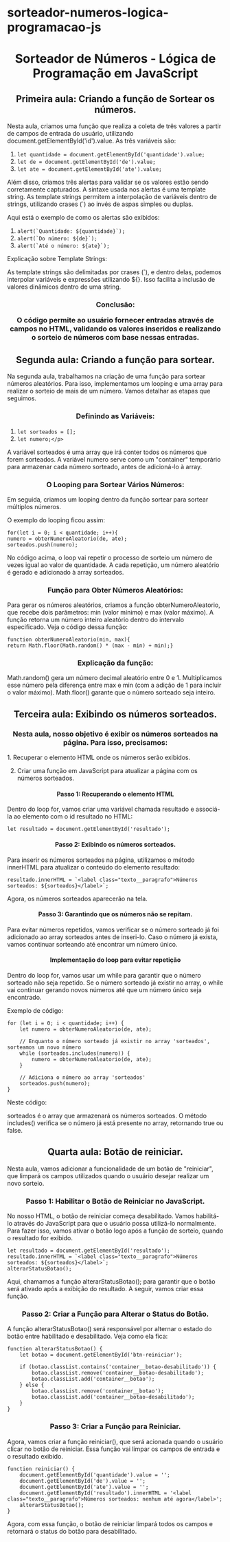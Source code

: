 # sorteador-numeros-logica-programacao-js
<h1 align="center"> Sorteador de Números - Lógica de Programação em JavaScript </h1>

<h2 align="center">Primeira aula: Criando a função de Sortear os números. </h2>
<p>Nesta aula, criamos uma função que realiza a coleta de três valores a partir de campos de entrada do usuário, utilizando document.getElementById('id').value. As três variáveis são:

1. ```let quantidade = document.getElementById('quantidade').value;```
2. ```let de = document.getElementById('de').value;```
3. ```let ate = document.getElementById('ate').value;```

Além disso, criamos três alertas para validar se os valores estão sendo corretamente capturados. A sintaxe usada nos alertas é uma template string. As template strings permitem a interpolação de variáveis dentro de strings, utilizando crases (`) ao invés de aspas simples ou duplas.

Aqui está o exemplo de como os alertas são exibidos:
1. ```alert(`Quantidade: ${quantidade}`);```
2. ```alert(`Do número: ${de}`);```
3. ```alert(`Até o número: ${ate}`);```

Explicação sobre Template Strings:

As template strings são delimitadas por crases (`), e dentro delas, podemos interpolar variáveis e expressões utilizando ${}. Isso facilita a inclusão de valores dinâmicos dentro de uma string.
</p>

<h3 align="center"> Conclusão:
  
O código permite ao usuário fornecer entradas através de campos no HTML, validando os valores inseridos e realizando o sorteio de números com base nessas entradas. </h3>

<h2 align="center"> Segunda aula: Criando a função para sortear. </h2>

<p> Na segunda aula, trabalhamos na criação de uma função para sortear números aleatórios. Para isso, implementamos um looping e uma array para realizar o sorteio de mais de um número. Vamos detalhar as etapas que seguimos.

<h3 align="center"> Definindo as Variáveis: </h3>

1. ```let sorteados = [];```
2. ```let numero;</p>```

A variável sorteados é uma array que irá conter todos os números que forem sorteados. A variável numero serve como um "container" temporário para armazenar cada número sorteado, antes de adicioná-lo à array.

<h3 align="center"> O Looping para Sortear Vários Números: </h3>

Em seguida, criamos um looping dentro da função sortear para sortear múltiplos números.

O exemplo do looping ficou assim:

```
for(let i = 0; i < quantidade; i++){
numero = obterNumeroAleatorio(de, ate);
sorteados.push(numero);
```
No código acima, o loop vai repetir o processo de sorteio um número de vezes igual ao valor de quantidade. A cada repetição, um número aleatório é gerado e adicionado à array sorteados.

<h3 align="center"> Função para Obter Números Aleatórios: </h3>

Para gerar os números aleatórios, criamos a função obterNumeroAleatorio, que recebe dois parâmetros: min (valor mínimo) e max (valor máximo). A função retorna um número inteiro aleatório dentro do intervalo especificado. Veja o código dessa função:


```
function obterNumeroAleatorio(min, max){
return Math.floor(Math.random() * (max - min) + min);}
```


<h3 align="center"> Explicação da função: </h3>

Math.random() gera um número decimal aleatório entre 0 e 1.
Multiplicamos esse número pela diferença entre max e min (com a adição de 1 para incluir o valor máximo).
Math.floor() garante que o número sorteado seja inteiro.

<h2 align="center"> Terceira aula: Exibindo os números sorteados. </h2>

<h3 align="center"> Nesta aula, nosso objetivo é exibir os números sorteados na página. Para isso, precisamos: </h3>

<p> 1. Recuperar o elemento HTML onde os números serão exibidos.

2. Criar uma função em JavaScript para atualizar a página com os números sorteados. </p>

<h4 align="center"> Passo 1: Recuperando o elemento HTML </h4>

<p> Dentro do loop for, vamos criar uma variável chamada resultado e associá-la ao elemento com o id resultado no HTML: </p>

``` let resultado = document.getElementById('resultado'); ```

<h4 align="center"> Passo 2: Exibindo os números sorteados. </h4>

<p>Para inserir os números sorteados na página, utilizamos o método innerHTML para atualizar o conteúdo do elemento resultado:</p>

``` resultado.innerHTML = `<label class="texto__paragrafo">Números sorteados: ${sorteados}</label>`; ```
<p>Agora, os números sorteados aparecerão na tela.</p>

<h4 align="center"> Passo 3: Garantindo que os números não se repitam. </h4>

<p> Para evitar números repetidos, vamos verificar se o número sorteado já foi adicionado ao array sorteados antes de inseri-lo. Caso o número já exista, vamos continuar sorteando até encontrar um número único. </p>

<h4 align="center"> Implementação do loop para evitar repetição </h4>

<p> Dentro do loop for, vamos usar um while para garantir que o número sorteado não seja repetido. Se o número sorteado já existir no array, o while vai continuar gerando novos números até que um número único seja encontrado.

Exemplo de código: </p>

```
for (let i = 0; i < quantidade; i++) {
    let numero = obterNumeroAleatorio(de, ate);

    // Enquanto o número sorteado já existir no array 'sorteados', sorteamos um novo número
    while (sorteados.includes(numero)) {
        numero = obterNumeroAleatorio(de, ate);
    }

    // Adiciona o número ao array 'sorteados'
    sorteados.push(numero);
}
 ```
 <p> Neste código:

sorteados é o array que armazenará os números sorteados.
O método includes() verifica se o número já está presente no array, retornando true ou false. </p>

<h2 align="center"> Quarta aula: Botão de reiniciar. </h2>

<p> Nesta aula, vamos adicionar a funcionalidade de um botão de "reiniciar", que limpará os campos utilizados quando o usuário desejar realizar um novo sorteio.</p>

<h3 align="center"> Passo 1: Habilitar o Botão de Reiniciar no JavaScript. </h3>

<p> No nosso HTML, o botão de reiniciar começa desabilitado. Vamos habilitá-lo através do JavaScript para que o usuário possa utilizá-lo normalmente. Para fazer isso, vamos ativar o botão logo após a função de sorteio, quando o resultado for exibido. </p>

```
let resultado = document.getElementById('resultado');
resultado.innerHTML = `<label class="texto__paragrafo">Números sorteados: ${sorteados}</label>`;
alterarStatusBotao();
```

<p> Aqui, chamamos a função alterarStatusBotao(); para garantir que o botão será ativado após a exibição do resultado. A seguir, vamos criar essa função. </p>

<h3 align="center"> Passo 2: Criar a Função para Alterar o Status do Botão. </h3>

<p> A função alterarStatusBotao() será responsável por alternar o estado do botão entre habilitado e desabilitado. Veja como ela fica: </p>

```
function alterarStatusBotao() {
    let botao = document.getElementById('btn-reiniciar');

    if (botao.classList.contains('container__botao-desabilitado')) {
        botao.classList.remove('container__botao-desabilitado');
        botao.classList.add('container__botao');
    } else {
        botao.classList.remove('container__botao');
        botao.classList.add('container__botao-desabilitado');
    }
}
```

<h3 align="center"> Passo 3: Criar a Função para Reiniciar. </h3>

<p> Agora, vamos criar a função reiniciar(), que será acionada quando o usuário clicar no botão de reiniciar. Essa função vai limpar os campos de entrada e o resultado exibido. </p>

```
function reiniciar() {
    document.getElementById('quantidade').value = '';
    document.getElementById('de').value = '';
    document.getElementById('ate').value = '';
    document.getElementById('resultado').innerHTML = '<label class="texto__paragrafo">Números sorteados: nenhum até agora</label>';
    alterarStatusBotao();
}
```

<p>Agora, com essa função, o botão de reiniciar limpará todos os campos e retornará o status do botão para desabilitado.</p>